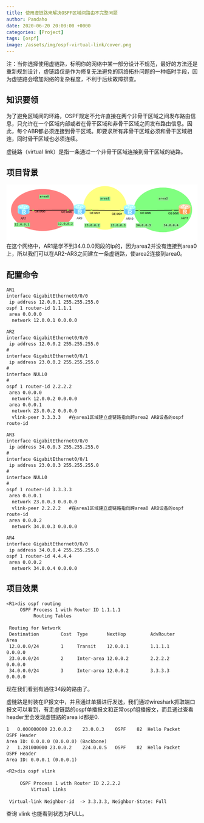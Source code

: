 ```yaml
---
title: 使用虚链路来解决OSPF区域间路由不完整问题
author: Pandaho
date: 2020-06-20 20:00:00 +0000
categories: [Project] 
tags: [ospf]
image: /assets/img/ospf-virtual-link/cover.png
---
```


注：当你选择使用虚链路，标明你的网络中某一部分设计不规范，最好的方法还是重新规划设计，虚链路仅是作为修复无法避免的网络拓扑问题的一种临时手段，因为虚链路会增加网络的复杂程度，不利于后续故障排查。


##  知识要领

为了避免区域间的环路，OSPF规定不允许直接在两个非骨干区域之间发布路由信息，只允许在一个区域内部或者在骨干区域和非骨干区域之间发布路由信息。因此，每个ABR都必须连接到骨干区域。即要求所有非骨干区域必须和骨干区域相连，同时骨干区域也必须连续。

虚链路（virtual link）是指一条通过一个非骨干区域连接到骨干区域的链路。

##  项目背景
![图例](/assets/img/ospf-virtual-link/1.png)  
在这个网络中，AR1是学不到34.0.0.0网段的ip的，因为area2并没有连接到area0上，所以我们可以在AR2-AR3之间建立一条虚链路，使area2连接到area0。

##  配置命令
```
AR1
interface GigabitEthernet0/0/0
 ip address 12.0.0.1 255.255.255.0 
ospf 1 router-id 1.1.1.1 
 area 0.0.0.0 
  network 12.0.0.1 0.0.0.0 
```

```
AR2
interface GigabitEthernet0/0/0
 ip address 12.0.0.2 255.255.255.0 
#
interface GigabitEthernet0/0/1
 ip address 23.0.0.2 255.255.255.0 
#
interface NULL0
#
ospf 1 router-id 2.2.2.2 
 area 0.0.0.0 
  network 12.0.0.2 0.0.0.0 
 area 0.0.0.1 
  network 23.0.0.2 0.0.0.0 
  vlink-peer 3.3.3.3   #在area1区域建立虚链路指向跨area2 ARB设备的ospf route-id
```

```
AR3
interface GigabitEthernet0/0/0
 ip address 34.0.0.3 255.255.255.0 
#
interface GigabitEthernet0/0/1
 ip address 23.0.0.3 255.255.255.0 
#
interface NULL0
#
ospf 1 router-id 3.3.3.3 
 area 0.0.0.1 
  network 23.0.0.3 0.0.0.0 
  vlink-peer 2.2.2.2   #在area1区域建立虚链路指向跨area0 ARB设备的ospf route-id
 area 0.0.0.2 
  network 34.0.0.3 0.0.0.0 
```

```
AR4
interface GigabitEthernet0/0/0
 ip address 34.0.0.4 255.255.255.0 
ospf 1 router-id 4.4.4.4 
 area 0.0.0.2 
  network 34.0.0.4 0.0.0.0 

```

##  项目效果

```
<R1>dis ospf routing 
	 OSPF Process 1 with Router ID 1.1.1.1
		  Routing Tables 

 Routing for Network 
 Destination        Cost  Type       NextHop         AdvRouter       Area
 12.0.0.0/24        1     Transit    12.0.0.1        1.1.1.1         0.0.0.0
 23.0.0.0/24        2     Inter-area 12.0.0.2        2.2.2.2         0.0.0.0
 34.0.0.0/24        3     Inter-area 12.0.0.2        3.3.3.3         0.0.0.0
```

现在我们看到有通往34段的路由了。

虚链路是封装在IP报文中，并且通过单播进行发送，我们通过wireshark抓取端口报文可以看到，有走虚链路的ospf单播报文和正常ospf组播报文，而且通过查看header里会发现虚链路的area id都是0.

```
1	0.000000000	23.0.0.2	23.0.0.3	OSPF	82	Hello Packet
OSPF Header
Area ID: 0.0.0.0 (0.0.0.0) (Backbone)
2	1.281000000	23.0.0.2	224.0.0.5	OSPF	82	Hello Packet
OSPF Header
Area ID: 0.0.0.1 (0.0.0.1)
```

```
<R2>dis ospf vlink 

	 OSPF Process 1 with Router ID 2.2.2.2
		 Virtual Links 

 Virtual-link Neighbor-id  -> 3.3.3.3, Neighbor-State: Full
```

查询 vlink 也能看到状态为FULL。